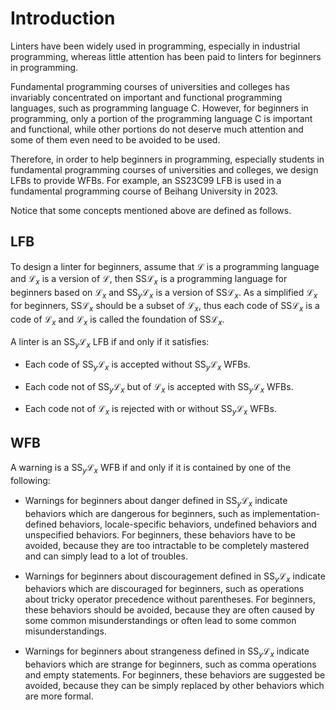 # Introduction

Linters have been widely used in programming, especially in industrial programming, whereas little attention has been paid to linters for beginners in programming.

Fundamental programming courses of universities and colleges has invariably concentrated on important and functional programming languages, such as programming language C. However, for beginners in programming, only a portion of the programming language C is important and functional, while other portions do not deserve much attention and some of them even need to be avoided to be used.

Therefore, in order to help beginners in programming, especially students in fundamental programming courses of universities and colleges, we design LFBs to provide WFBs. For example, an SS23C99 LFB is used in a fundamental programming course of Beihang University in 2023.

Notice that some concepts mentioned above are defined as follows.

## LFB

To design a linter for beginners, assume that $\mathcal{L}$ is a programming language and $\mathcal{L}_{x}$ is a version of $\mathcal{L}$, then $\mathrm{SS} \mathcal{L}_{x}$ is a programming language for beginners based on $\mathcal{L}_{x}$ and $\mathrm{SS}_{y} \mathcal{L}_{x}$ is a version of $\mathrm{SS} \mathcal{L}_{x}$. As a simplified $\mathcal{L}_{x}$ for beginners, $\mathrm{SS} \mathcal{L}_{x}$ should be a subset of $\mathcal{L}_{x}$, thus each code of $\mathrm{SS} \mathcal{L}_{x}$ is a code of $\mathcal{L}_{x}$ and $\mathcal{L}_{x}$ is called the foundation of $\mathrm{SS} \mathcal{L}_{x}$.

A linter is an $\mathrm{SS}_{y} \mathcal{L}_{x}$ LFB if and only if it satisfies:

- Each code of $\mathrm{SS}_{y} \mathcal{L}_{x}$ is accepted without $\mathrm{SS}_{y} \mathcal{L}_{x}$ WFBs.

- Each code not of $\mathrm{SS}_{y} \mathcal{L}_{x}$ but of $\mathcal{L}_{x}$ is accepted with $\mathrm{SS}_{y} \mathcal{L}_{x}$ WFBs.

- Each code not of $\mathcal{L}_{x}$ is rejected with or without $\mathrm{SS}_{y} \mathcal{L}_{x}$ WFBs.

## WFB

A warning is a $\mathrm{SS}_{y} \mathcal{L}_{x}$ WFB if and only if it is contained by one of the following:

- Warnings for beginners about danger defined in $\mathrm{SS}_{y} \mathcal{L}_{x}$ indicate behaviors which are dangerous for beginners, such as implementation-defined behaviors, locale-specific behaviors, undefined behaviors and unspecified behaviors. For beginners, these behaviors have to be avoided, because they are too intractable to be completely mastered and can simply lead to a lot of troubles.

- Warnings for beginners about discouragement defined in $\mathrm{SS}_{y} \mathcal{L}_{x}$ indicate behaviors which are discouraged for beginners, such as operations about tricky operator precedence without parentheses. For beginners, these behaviors should be avoided, because they are often caused by some common misunderstandings or often lead to some common misunderstandings.

- Warnings for beginners about strangeness defined in $\mathrm{SS}_{y} \mathcal{L}_{x}$ indicate behaviors which are strange for beginners, such as comma operations and empty statements. For beginners, these behaviors are suggested be avoided, because they can be simply replaced by other behaviors which are more formal.
